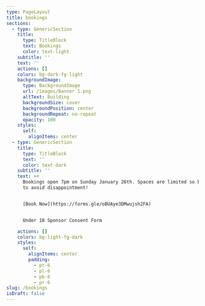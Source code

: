 ```yaml
---
type: PageLayout
title: bookings
sections:
  - type: GenericSection
    title:
      type: TitleBlock
      text: Bookings
      color: text-light
    subtitle: ''
    text: ''
    actions: []
    colors: bg-dark-fg-light
    backgroundImage:
      type: BackgroundImage
      url: /images/Banner 1.png
      altText: Building
      backgroundSize: cover
      backgroundPosition: center
      backgroundRepeat: no-repeat
      opacity: 100
    styles:
      self:
        alignItems: center
  - type: GenericSection
    title:
      type: TitleBlock
      text: ''
      color: text-dark
    subtitle: ''
    text: >+
      Bookings open 7pm on Sunday January 26th. Spaces are limited so book early
      to avoid disappointment!


      [Book Now](https://forms.gle/oBUAye3DMwujsh2FA)


      Under 18 Sponsor Consent Form

    actions: []
    colors: bg-light-fg-dark
    styles:
      self:
        alignItems: center
        padding:
          - pt-6
          - pl-6
          - pb-6
          - pr-6
slug: /bookings
isDraft: false
---
```

